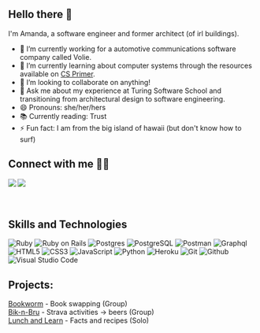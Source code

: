 ## Hello there 👋

I'm Amanda, a software engineer and former architect (of irl buildings). 

- 🔭 I’m currently working for a automotive communications software company called Volie. 
- 🌱 I’m currently learning about computer systems through the resources available on <a href="https://csprimer.com/courses/" target="_blank" rel="noopener noreferrer">CS Primer</a>.
- 👯 I’m looking to collaborate on anything!
- 💬 Ask me about my experience at Turing Software School and transitioning from architectural design to software engineering.
- 😄 Pronouns: she/her/hers
- 📚 Currently reading: Trust
- ⚡ Fun fact: I am from the big island of hawaii (but don't know how to surf)

## Connect with me 🤝🤝
  
<a href="https://www.linkedin.com/in/amanda-ross-2a62093a/" target="_blank">
  <img align="left"  src="https://img.shields.io/badge/LinkedIn-0077B5?style=for-the-badge&logo=linkedin&logoColor=white" />
</a>
<a href="mailto:amikaross@gmail.com" target="_blank">
   <img align="left"src="https://img.shields.io/badge/Gmail-D14836?style=for-the-badge&logo=gmail&logoColor=white" />
</a>

<!-- [<img src="https://img.shields.io/badge/Elan%20Katz-%230077B5.svg?&style=for-the-badge&logo=linkedin&logoColor=white" />](https://www.linkedin.com/in/amanda-ross-2a62093a/) -->
<br><br><br>


## Skills and Technologies

<!-- https://simpleicons.org/ -->
![Ruby](https://img.shields.io/badge/Ruby-CC342D?style=for-the-badge&logo=ruby&logoColor=7b95ad&color=141422)
![Ruby on Rails](	https://img.shields.io/badge/Ruby_on_Rails-CC0000?style=for-the-badge&logo=ruby-on-rails&logoColor=7b95ad&color=141422)
![Postgres](https://img.shields.io/badge/Postgres-100?style=for-the-badge&logo=postgresql&logoColor=7b95ad&color=141422)
![PostgreSQL](https://img.shields.io/badge/PostgreSQL-100?style=for-the-badge&logo=PostgreSQL&logoColor=7b95ad&color=141422)
![Postman](https://img.shields.io/badge/Postman-FF6C37?style=for-the-badge&logo=postman&&logoColor=7b95ad&color=141422)
![Graphql](https://img.shields.io/badge/Graphql-100?style=for-the-badge&logo=graphql&logoColor=7b95ad&color=141422)
![HTML5](https://img.shields.io/badge/HTML5-100?style=for-the-badge&logo=HTML5&logoColor=7b95ad&color=141422)
![CSS3](https://img.shields.io/badge/CSS3-100?style=for-the-badge&logo=CSS3&logoColor=7b95ad&color=141422)
![JavaScript](https://img.shields.io/badge/JavaScript-100?style=for-the-badge&logo=javascript&logoColor=7b95ad&color=141422)
![Python](https://img.shields.io/badge/Python-100?style=for-the-badge&logo=Python&logoColor=7b95ad&color=141422)
![Heroku](https://img.shields.io/badge/Heroku-100?style=for-the-badge&logo=Heroku&logoColor=7b95ad&color=141422)
![Git](https://img.shields.io/badge/Git-100?style=for-the-badge&logo=git&logoColor=7b95ad&color=141422)
![Github](https://img.shields.io/badge/GitHub-100?style=for-the-badge&logo=github&logoColor=7b95ad&color=141422)
![Visual Studio Code](https://img.shields.io/badge/Visual%20Studio%20Code-100?style=for-the-badge&logo=visual-studio-code&logoColor=7b95ad&color=141422)

## Projects:

<a href="https://bookworm-fe.vercel.app/" target="_blank" rel="noopener noreferrer">Bookworm</a> - Book swapping (Group) <br />
<a href="https://bik-n-bru.herokuapp.com/" target="_blank" rel="noopener noreferrer">Bik-n-Bru</a> - Strava activities -> beers (Group) <br />
<a href="https://github.com/amikaross/lunch_and_learn" target="_blank" rel="noopener noreferrer">Lunch and Learn</a> - Facts and recipes (Solo) <br />



[linkedIn]: linkedin.com/in/amanda-ross-2a62093a/
[email]: amikaross@gmail.com
[Bookworm]: https://github.com/Capstone-Bookworm
[Northrn Flickr]: https://northrn-flickr.herokuapp.com/
[Lofidelity]: https://lofidelity.herokuapp.com/
[Good Hikes]: https://good-hikes.herokuapp.com/
